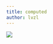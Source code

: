 ```yaml
---
title: computed
author: lvzl
---
```


<img data-fancybox="gallery" src="https://mp-cb2e47ef-a802-469a-a81c-2b6efa9f8b60.cdn.bspapp.com/blog-resource/images/computed.jpg" />

<script setup>
  import useFancybox from '@use/useFancybox.js'
  useFancybox()
</script>
